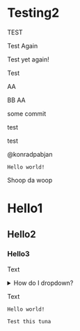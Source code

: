 # Testing2
TEST

Test Again

Test yet again!

Test


AA

BB
AA

some commit

test

test


@konradpabjan

~~~~~~
Hello world!
~~~~~~


Shoop da woop

# Hello1

## Hello2

### Hello3

Text
<details>
<summary>How do I dropdown?</summary>
This is how you dropdown.
</details>

Text
~~~~~~
Hello world!
~~~~~~

```
Test this tuna
```
